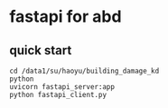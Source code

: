 # fastapi for abd

## quick start

```
cd /data1/su/haoyu/building_damage_kd
python 
uvicorn fastapi_server:app
python fastapi_client.py
```
